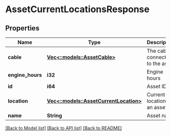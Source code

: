 # AssetCurrentLocationsResponse

## Properties
Name | Type | Description | Notes
------------ | ------------- | ------------- | -------------
**cable** | [**Vec<::models::AssetCable>**](Asset_cable.md) | The cable connected to the asset | [optional] 
**engine_hours** | **i32** | Engine hours | [optional] 
**id** | **i64** | Asset ID | 
**location** | [**Vec<::models::AssetCurrentLocation>**](AssetCurrentLocation.md) | Current location of an asset | [optional] 
**name** | **String** | Asset name | [optional] 

[[Back to Model list]](../README.md#documentation-for-models) [[Back to API list]](../README.md#documentation-for-api-endpoints) [[Back to README]](../README.md)


